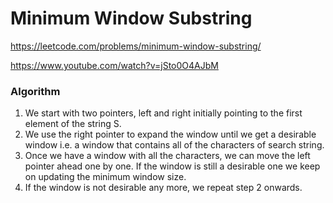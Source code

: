 # Minimum Window Substring

https://leetcode.com/problems/minimum-window-substring/

https://www.youtube.com/watch?v=jSto0O4AJbM

### Algorithm
1. We start with two pointers, left and right initially pointing to the first element of the string S.
2. We use the right pointer to expand the window until we get a desirable window i.e. a window that contains all of the characters of search string.
3. Once we have a window with all the characters, we can move the left pointer ahead one by one. If the window is still a desirable one we keep on updating the minimum window size.
4. If the window is not desirable any more, we repeat step 2 onwards.